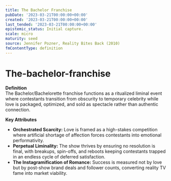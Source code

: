 ```yaml
---
title: The Bachelor Franchise
pubDate: '2023-03-21T00:00:00+00:00'
created: '2023-03-21T00:00:00+00:00'
last_tended: '2023-03-21T00:00:00+00:00'
epistemic_status: Initial capture.
scale: micro
maturity: seed
source: Jennifer Pozner, Reality Bites Back (2010)
fmContentType: definition
---
```


# The-bachelor-franchise

**Definition**  
The Bachelor/Bachelorette franchise functions as a ritualized liminal event where contestants transition from obscurity to temporary celebrity while love is packaged, optimized, and sold as spectacle rather than authentic connection.

**Key Attributes**  
- **Orchestrated Scarcity:** Love is framed as a high-stakes competition where artificial shortage of affection forces contestants into emotional performativity.  
- **Perpetual Liminality:** The show thrives by ensuring no resolution is final, with breakups, spin-offs, and reboots keeping contestants trapped in an endless cycle of deferred satisfaction.  
- **The Instagramification of Romance:** Success is measured not by love but by post-show brand deals and follower counts, converting reality TV fame into market viability.
